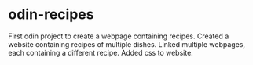 # odin-recipes
First odin project to create a webpage containing recipes.
Created a website containing recipes of multiple dishes.
Linked multiple webpages, each containing a different recipe.
Added css to website.